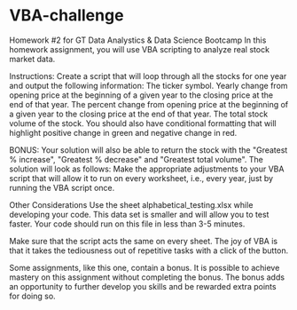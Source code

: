 # VBA-challenge

Homework #2 for GT Data Analystics & Data Science Bootcamp
In this homework assignment, you will use VBA scripting to analyze real stock market data.

Instructions: 
Create a script that will loop through all the stocks for one year and output the following information:
The ticker symbol.
Yearly change from opening price at the beginning of a given year to the closing price at the end of that year.
The percent change from opening price at the beginning of a given year to the closing price at the end of that year.
The total stock volume of the stock.
You should also have conditional formatting that will highlight positive change in green and negative change in red.

BONUS: 
Your solution will also be able to return the stock with the "Greatest % increase", "Greatest % decrease" and "Greatest total volume". The solution will look as follows:
Make the appropriate adjustments to your VBA script that will allow it to run on every worksheet, i.e., every year, just by running the VBA script once.

Other Considerations
Use the sheet alphabetical_testing.xlsx while developing your code. This data set is smaller and will allow you to test faster. Your code should run on this file in less than 3-5 minutes.

Make sure that the script acts the same on every sheet. The joy of VBA is that it takes the tediousness out of repetitive tasks with a click of the button.

Some assignments, like this one, contain a bonus. It is possible to achieve mastery on this assignment without completing the bonus. The bonus adds an opportunity to further develop you skills and be rewarded extra points for doing so.
